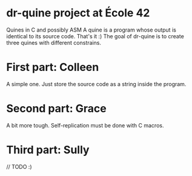 # dr-quine project at École 42
Quines in C and possibly ASM
A quine is a program whose output is identical to its source code. That's it :)
The goal of dr-quine is to create three quines with different constrains.

# First part: Colleen
A simple one. Just store the source code as a string inside the program.

# Second part: Grace
A bit more tough. Self-replication must be done with C macros.

# Third part: Sully
// TODO :)
